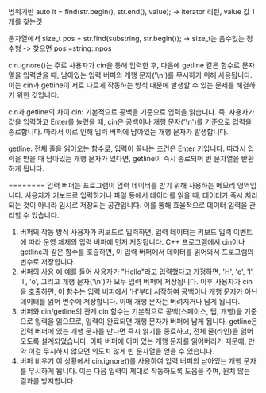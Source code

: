 범위기반
auto it = find(str.begin(), str.end(), value);
-> iterator 리턴, value 값 1개를 찾는것

문자열에서
size_t pos = str.find(substring, str.begin());
-> size_t는 음수없는 정수형
-> 찾으면 pos!=string::npos


cin.ignore()는 주로 사용자가 cin을 통해 입력한 후, 다음에 getline 같은 함수로 문자열을 입력받을 때, 남아있는 입력 버퍼의 개행 문자('\n')를 무시하기 위해 사용됩니다. 이는 cin과 getline이 서로 다르게 작동하는 방식 때문에 발생할 수 있는 문제를 해결하기 위한 것입니다.

cin과 getline의 차이
cin: 기본적으로 공백을 기준으로 입력을 읽습니다. 즉, 사용자가 값을 입력하고 Enter를 눌렀을 때, cin은 공백이나 개행 문자('\n')를 기준으로 입력을 종료합니다. 따라서 이로 인해 입력 버퍼에 남아있는 개행 문자가 발생합니다.

getline: 전체 줄을 읽어오는 함수로, 입력이 끝나는 조건은 Enter 키입니다. 따라서 입력을 받을 때 남아있는 개행 문자가 있다면, getline이 즉시 종료되어 빈 문자열을 반환하게 됩니다.

========
입력 버퍼는 프로그램이 입력 데이터를 받기 위해 사용하는 메모리 영역입니다. 사용자가 키보드로 입력하거나 파일 등에서 데이터를 읽을 때, 데이터가 즉시 처리되는 것이 아니라 임시로 저장되는 공간입니다. 이를 통해 효율적으로 데이터 입력을 관리할 수 있습니다.

1. 버퍼의 작동 방식
사용자가 키보드로 입력하면, 입력 데이터는 키보드 입력 이벤트에 따라 운영 체제의 입력 버퍼에 먼저 저장됩니다.
C++ 프로그램에서 cin이나 getline과 같은 함수를 호출하면, 이 입력 버퍼에서 데이터를 읽어와서 프로그램의 변수로 저장합니다.
2. 버퍼의 사용 예
예를 들어 사용자가 "Hello"라고 입력했다고 가정하면, 'H', 'e', 'l', 'l', 'o', 그리고 개행 문자('\n')가 모두 입력 버퍼에 저장됩니다.
이후 사용자가 cin을 호출하면, 이 함수는 입력 버퍼에서 'H'부터 시작하여 공백이나 개행 문자가 아닌 데이터를 읽어 변수에 저장합니다. 이때 개행 문자는 버려지거나 남게 됩니다.
3. 버퍼와 cin/getline의 관계
cin 함수는 기본적으로 공백(스페이스, 탭, 개행)을 기준으로 입력을 읽으므로, 입력이 완료되면 개행 문자가 버퍼에 남게 됩니다.
getline은 입력 버퍼에 있는 개행 문자를 만나면 즉시 읽기를 종료하고, 전체 줄(라인)을 읽어오도록 설계되었습니다. 이때 버퍼에 이미 있는 개행 문자를 읽어버리기 때문에, 만약 이걸 무시하지 않으면 의도치 않게 빈 문자열을 얻을 수 있습니다.
4. 버퍼 비우기
이 상황에서 cin.ignore()를 사용하여 입력 버퍼의 남아있는 개행 문자를 무시하게 됩니다. 이는 다음 입력이 제대로 작동하도록 도움을 주며, 원치 않는 결과를 방지합니다.